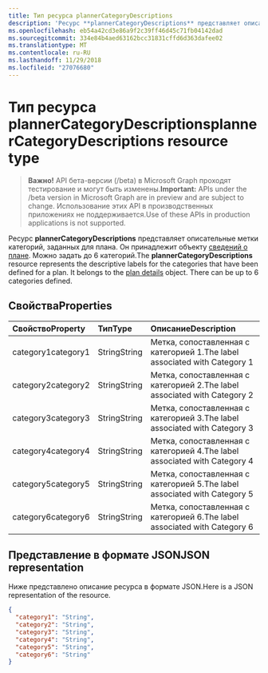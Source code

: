 ```yaml
---
title: Тип ресурса plannerCategoryDescriptions
description: 'Ресурс **plannerCategoryDescriptions** представляет описательные метки категорий, заданных для плана. Он принадлежит объекту сведений о плане. Можно задать до 6 категорий. '
ms.openlocfilehash: eb54a42cd3e86a9f2c39ff46d45c71fb04142dad
ms.sourcegitcommit: 334e84b4aed63162bcc31831cffd6d363dafee02
ms.translationtype: MT
ms.contentlocale: ru-RU
ms.lasthandoff: 11/29/2018
ms.locfileid: "27076680"
---
```

# <a name="plannercategorydescriptions-resource-type"></a><span data-ttu-id="9c033-105">Тип ресурса plannerCategoryDescriptions</span><span class="sxs-lookup"><span data-stu-id="9c033-105">plannerCategoryDescriptions resource type</span></span>

> <span data-ttu-id="9c033-106">**Важно!** API бета-версии (/beta) в Microsoft Graph проходят тестирование и могут быть изменены.</span><span class="sxs-lookup"><span data-stu-id="9c033-106">**Important:** APIs under the /beta version in Microsoft Graph are in preview and are subject to change.</span></span> <span data-ttu-id="9c033-107">Использование этих API в производственных приложениях не поддерживается.</span><span class="sxs-lookup"><span data-stu-id="9c033-107">Use of these APIs in production applications is not supported.</span></span>

<span data-ttu-id="9c033-p103">Ресурс **plannerCategoryDescriptions** представляет описательные метки категорий, заданных для плана. Он принадлежит объекту [сведений о плане](plannerplandetails.md). Можно задать до 6 категорий.</span><span class="sxs-lookup"><span data-stu-id="9c033-p103">The **plannerCategoryDescriptions** resource represents the descriptive labels for the categories that have been defined for a plan. It belongs to the [plan details](plannerplandetails.md) object. There can be up to 6 categories defined.</span></span> 


## <a name="properties"></a><span data-ttu-id="9c033-111">Свойства</span><span class="sxs-lookup"><span data-stu-id="9c033-111">Properties</span></span>
| <span data-ttu-id="9c033-112">Свойство</span><span class="sxs-lookup"><span data-stu-id="9c033-112">Property</span></span>     | <span data-ttu-id="9c033-113">Тип</span><span class="sxs-lookup"><span data-stu-id="9c033-113">Type</span></span>   |<span data-ttu-id="9c033-114">Описание</span><span class="sxs-lookup"><span data-stu-id="9c033-114">Description</span></span>|
|:---------------|:--------|:----------|
|<span data-ttu-id="9c033-115">category1</span><span class="sxs-lookup"><span data-stu-id="9c033-115">category1</span></span>|<span data-ttu-id="9c033-116">String</span><span class="sxs-lookup"><span data-stu-id="9c033-116">String</span></span>|<span data-ttu-id="9c033-117">Метка, сопоставленная с категорией 1.</span><span class="sxs-lookup"><span data-stu-id="9c033-117">The label associated with Category 1</span></span>|
|<span data-ttu-id="9c033-118">category2</span><span class="sxs-lookup"><span data-stu-id="9c033-118">category2</span></span>|<span data-ttu-id="9c033-119">String</span><span class="sxs-lookup"><span data-stu-id="9c033-119">String</span></span>|<span data-ttu-id="9c033-120">Метка, сопоставленная с категорией 2.</span><span class="sxs-lookup"><span data-stu-id="9c033-120">The label associated with Category 2</span></span>|
|<span data-ttu-id="9c033-121">category3</span><span class="sxs-lookup"><span data-stu-id="9c033-121">category3</span></span>|<span data-ttu-id="9c033-122">String</span><span class="sxs-lookup"><span data-stu-id="9c033-122">String</span></span>|<span data-ttu-id="9c033-123">Метка, сопоставленная с категорией 3.</span><span class="sxs-lookup"><span data-stu-id="9c033-123">The label associated with Category 3</span></span>|
|<span data-ttu-id="9c033-124">category4</span><span class="sxs-lookup"><span data-stu-id="9c033-124">category4</span></span>|<span data-ttu-id="9c033-125">String</span><span class="sxs-lookup"><span data-stu-id="9c033-125">String</span></span>|<span data-ttu-id="9c033-126">Метка, сопоставленная с категорией 4.</span><span class="sxs-lookup"><span data-stu-id="9c033-126">The label associated with Category 4</span></span>|
|<span data-ttu-id="9c033-127">category5</span><span class="sxs-lookup"><span data-stu-id="9c033-127">category5</span></span>|<span data-ttu-id="9c033-128">String</span><span class="sxs-lookup"><span data-stu-id="9c033-128">String</span></span>|<span data-ttu-id="9c033-129">Метка, сопоставленная с категорией 5.</span><span class="sxs-lookup"><span data-stu-id="9c033-129">The label associated with Category 5</span></span>|
|<span data-ttu-id="9c033-130">category6</span><span class="sxs-lookup"><span data-stu-id="9c033-130">category6</span></span>|<span data-ttu-id="9c033-131">String</span><span class="sxs-lookup"><span data-stu-id="9c033-131">String</span></span>|<span data-ttu-id="9c033-132">Метка, сопоставленная с категорией 6.</span><span class="sxs-lookup"><span data-stu-id="9c033-132">The label associated with Category 6</span></span>|

## <a name="json-representation"></a><span data-ttu-id="9c033-133">Представление в формате JSON</span><span class="sxs-lookup"><span data-stu-id="9c033-133">JSON representation</span></span>
<span data-ttu-id="9c033-134">Ниже представлено описание ресурса в формате JSON.</span><span class="sxs-lookup"><span data-stu-id="9c033-134">Here is a JSON representation of the resource.</span></span>

<!-- {
  "blockType": "resource",
  "optionalProperties": [

  ],
  "@odata.type": "microsoft.graph.plannerCategoryDescriptions"
}-->

```json
{
  "category1": "String",
  "category2": "String",
  "category3": "String",
  "category4": "String",
  "category5": "String",
  "category6": "String"
}

```

<!-- uuid: 8fcb5dbc-d5aa-4681-8e31-b001d5168d79
2015-10-25 14:57:30 UTC -->
<!-- {
  "type": "#page.annotation",
  "description": "plannerCategoryDescriptions resource",
  "keywords": "",
  "section": "documentation",
  "tocPath": ""
}-->